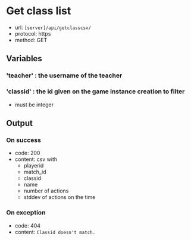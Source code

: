 # Get class list

+ url: `[server]/api/getclasscsv/`
+ protocol: https
+ method: GET

## Variables

### 'teacher' : the username of the teacher

### 'classid' : the id given on the game instance creation to filter
+ must be integer

## Output

### On success
+ code: 200
+ content: csv with 
  + playerid
  + match_id
  + classid
  + name
  + number of actions
  + stddev of actions on the time

### On exception
+ code: 404
+ content: `Classid doesn't match.`
